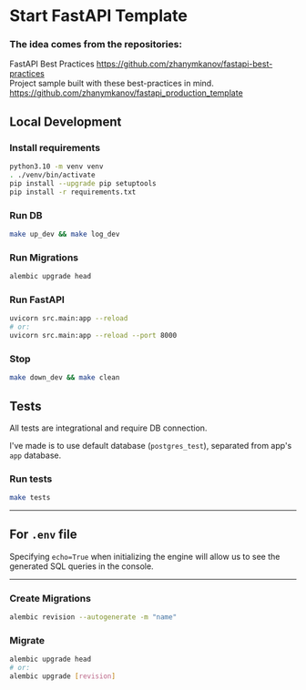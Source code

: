 # Start FastAPI Template

### The idea comes from the repositories:

FastAPI Best Practices
https://github.com/zhanymkanov/fastapi-best-practices  
Project sample built with these best-practices in mind.
https://github.com/zhanymkanov/fastapi_production_template

## Local Development

### Install requirements

```sh
python3.10 -m venv venv
. ./venv/bin/activate
pip install --upgrade pip setuptools
pip install -r requirements.txt
```

### Run DB

```sh
make up_dev && make log_dev
```

### Run Migrations

```sh
alembic upgrade head
```

### Run FastAPI

```sh
uvicorn src.main:app --reload
# or:
uvicorn src.main:app --reload --port 8000
```

### Stop

```sh
make down_dev && make clean
```

## Tests

All tests are integrational and require DB connection.

I've made is to use default database (`postgres_test`), separated from app's `app` database.

### Run tests

```sh
make tests
```

---

## For `.env` file

Specifying `echo=True` when initializing the engine will allow us to see the generated SQL queries in the console.

---

### Create Migrations

```sh
alembic revision --autogenerate -m "name"
```

### Migrate

```sh
alembic upgrade head
# or:
alembic upgrade [revision]
```
